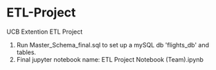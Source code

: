 # ETL-Project
UCB Extention ETL Project

1. Run Master_Schema_final.sql to set up a mySQL db 'flights_db' and tables.
2. Final jupyter notebook name: ETL Project Notebook (Team).ipynb
